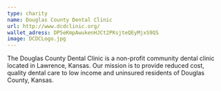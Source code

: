 ```yaml
---
type: charity
name: Douglas County Dental Clinic
url: http://www.dcdclinic.org/
wallet_adress: DP5eKmpAwukenHJCt2PKsjteQEyMjxS9QS
image: DCDCLogo.jpg
---
```

The Douglas County Dental Clinic is a non-profit community dental clinic located in Lawrence, Kansas. 
Our mission is to provide reduced cost, quality dental care to low income and uninsured residents of Douglas County, Kansas.